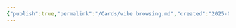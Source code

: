 ```yaml
---
{"publish":true,"permalink":"/Cards/vibe browsing.md","created":"2025-04-15","modified":"2025-04-15","published":"2025-07-11T15:40:25.086+08:00","cssclasses":""}
---
```


